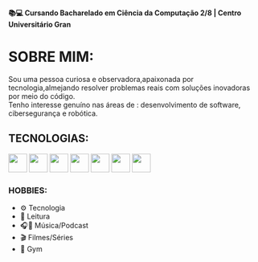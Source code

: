 **📚💻 Cursando Bacharelado em Ciência da Computação 2/8 | Centro Universitário Gran**

# SOBRE MIM:

Sou uma pessoa curiosa e observadora,apaixonada por tecnologia,almejando resolver problemas reais com soluções inovadoras por meio do código.  
Tenho interesse genuíno nas áreas de : desenvolvimento de software, cibersegurança e robótica.

## TECNOLOGIAS:

<p align="left">
  <img src="https://cdn.jsdelivr.net/gh/devicons/devicon/icons/html5/html5-original.svg" width="37" height="37"/>
  <img src="https://cdn.jsdelivr.net/gh/devicons/devicon/icons/css3/css3-original.svg" width="37" height="37"/>
  <img src="https://cdn.jsdelivr.net/gh/devicons/devicon/icons/javascript/javascript-original.svg" width="37" height="37"/>
  <img src="https://cdn.jsdelivr.net/gh/devicons/devicon/icons/vscode/vscode-original.svg" width="37" height="37"/>
  <img src="https://cdn.jsdelivr.net/gh/devicons/devicon/icons/github/github-original.svg" width="37" height="37"/>
  <img src="https://cdn.jsdelivr.net/gh/devicons/devicon/icons/git/git-original.svg" width="37" height="37"/>
  <img src="https://upload.wikimedia.org/wikipedia/commons/e/e9/Notion-logo.svg" width="37" height="37"/>
</p>

### HOBBIES:

- ⚙️ Tecnologia
- 📖 Leitura
- 🎧🎤 Música/Podcast 
- 🎬 Filmes/Séries 
- 💪 Gym

